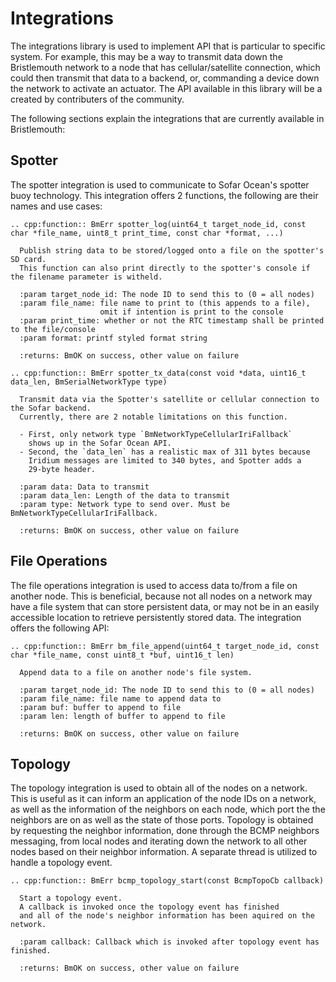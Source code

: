 # Integrations

The integrations library is used to implement API that is particular to specific system.
For example,
this may be a way to transmit data down the Bristlemouth network to a node that has cellular/satellite connection,
which could then transmit that data to a backend,
or,
commanding a device down the network to activate an actuator.
The API available in this library will be a created by contributers of the community.

The following sections explain the integrations that are currently available in Bristlemouth:

## Spotter

The spotter integration is used to communicate to Sofar Ocean's spotter buoy technology.
This integration offers 2 functions,
the following are their names and use cases:

```{eval-rst}
.. cpp:function:: BmErr spotter_log(uint64_t target_node_id, const char *file_name, uint8_t print_time, const char *format, ...)

  Publish string data to be stored/logged onto a file on the spotter's SD card.
  This function can also print directly to the spotter's console if the filename parameter is witheld.

  :param target_node_id: The node ID to send this to (0 = all nodes)
  :param file_name: file name to print to (this appends to a file),
                    omit if intention is print to the console
  :param print_time: whether or not the RTC timestamp shall be printed to the file/console
  :param format: printf styled format string

  :returns: BmOK on success, other value on failure
```

```{eval-rst}
.. cpp:function:: BmErr spotter_tx_data(const void *data, uint16_t data_len, BmSerialNetworkType type)

  Transmit data via the Spotter's satellite or cellular connection to the Sofar backend.
  Currently, there are 2 notable limitations on this function.

  - First, only network type `BmNetworkTypeCellularIriFallback`
    shows up in the Sofar Ocean API.
  - Second, the `data_len` has a realistic max of 311 bytes because
    Iridium messages are limited to 340 bytes, and Spotter adds a
    29-byte header.

  :param data: Data to transmit
  :param data_len: Length of the data to transmit
  :param type: Network type to send over. Must be BmNetworkTypeCellularIriFallback.

  :returns: BmOK on success, other value on failure
```

## File Operations

The file operations integration is used to access data to/from a file on another node.
This is beneficial,
because not all nodes on a network may have a file system that can store persistent data,
or may not be in an easily accessible location to retrieve persistently stored data.
The integration offers the following API:

```{eval-rst}
.. cpp:function:: BmErr bm_file_append(uint64_t target_node_id, const char *file_name, const uint8_t *buf, uint16_t len)

  Append data to a file on another node's file system.

  :param target_node_id: The node ID to send this to (0 = all nodes)
  :param file_name: file name to append data to
  :param buf: buffer to append to file
  :param len: length of buffer to append to file

  :returns: BmOK on success, other value on failure
```

## Topology

The topology integration is used to obtain all of the nodes on a network.
This is useful as it can inform an application of the node IDs on a network,
as well as the information of the neighbors on each node,
which port the the neighbors are on as well as the state of those ports.
Topology is obtained by requesting the neighbor information,
done through the BCMP neighbors messaging,
from local nodes
and iterating down the network to all other nodes based on their neighbor information.
A separate thread is utilized to handle a topology event.

```{eval-rst}
.. cpp:function:: BmErr bcmp_topology_start(const BcmpTopoCb callback)

  Start a topology event.
  A callback is invoked once the topology event has finished
  and all of the node's neighbor information has been aquired on the network.

  :param callback: Callback which is invoked after topology event has finished.

  :returns: BmOK on success, other value on failure
```
